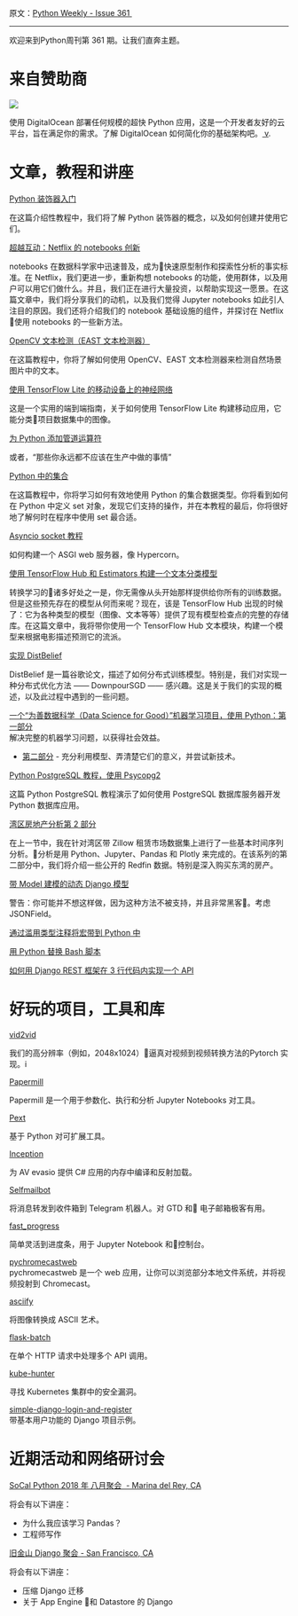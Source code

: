 原文：[Python Weekly - Issue 361 ](http://eepurl.com/dESFaz)

---

欢迎来到Python周刊第 361 期。让我们直奔主题。


# 来自赞助商
[![](https://gallery.mailchimp.com/e2e180baf855ac797ef407fc7/images/fb87e896-e3dc-4e12-bcfe-1244601263fe.jpg)](https://try.digitalocean.com/performance/?utm_medium=Display&utm_source=Python_Weekly&utm_campaign=2018_Brand&utm_content=Conversation_with_100_125x125)

使用 DigitalOcean 部署任何规模的超快 Python 应用，这是一个开发者友好的云平台，旨在满足你的需求。了解 DigitalOcean 如何简化你的基础架构吧。[ v](https://try.digitalocean.com/performance/?utm_medium=Display&utm_source=Python_Weekly&utm_campaign=2018_Brand&utm_content=Conversation_with_100_125x125).   
  
# 文章，教程和讲座
  
[Python 装饰器入门](https://realpython.com/primer-on-python-decorators/)  

在这篇介绍性教程中，我们将了解 Python 装饰器的概念，以及如何创建并使用它们。

[超越互动：Netflix 的 notebooks 创新](https://medium.com/netflix-techblog/notebook-innovation-591ee3221233)  

notebooks 在数据科学家中迅速普及，成为快速原型制作和探索性分析的事实标准。在 Netflix，我们更进一步，重新构想 notebooks 的功能，使用群体，以及用户可以用它们做什么。并且，我们正在进行大量投资，以帮助实现这一愿景。在这篇文章中，我们将分享我们的动机，以及我们觉得 Jupyter notebooks 如此引人注目的原因。我们还将介绍我们的 notebook 基础设施的组件，并探讨在 Netflix 使用 notebooks 的一些新方法。

[OpenCV 文本检测（EAST 文本检测器）](https://www.pyimagesearch.com/2018/08/20/opencv-text-detection-east-text-detector/)  

在这篇教程中，你将了解如何使用 OpenCV、EAST 文本检测器来检测自然场景图片中的文本。

[使用 TensorFlow Lite 的移动设备上的神经网络](https://heartbeat.fritz.ai/neural-networks-on-mobile-devices-with-tensorflow-lite-a-tutorial-85b41f53230c)  

这是一个实用的端到端指南，关于如何使用 TensorFlow Lite 构建移动应用，它能分类项目数据集中的图像。

[为 Python 添加管道运算符](https://hackernoon.com/adding-a-pipe-operator-to-python-19a3aa295642)  

或者，“那些你永远都不应该在生产中做的事情”
  
[Python 中的集合](https://realpython.com/python-sets/)  

在这篇教程中，你将学习如何有效地使用 Python 的集合数据类型。你将看到如何在 Python 中定义 set 对象，发现它们支持的操作，并在本教程的最后，你将很好地了解何时在程序中使用 set 最合适。
  
[Asyncio socket 教程](https://medium.com/@pgjones/an-asyncio-socket-tutorial-5e6f3308b8b0)  

如何构建一个 ASGI web 服务器，像 Hypercorn。
  
[使用 TensorFlow Hub 和 Estimators 构建一个文本分类模型](https://medium.com/tensorflow/building-a-text-classification-model-with-tensorflow-hub-and-estimators-3169e7aa568)  

转换学习的诸多好处之一是，你无需像从头开始那样提供给你所有的训练数据。但是这些预先存在的模型从何而来呢？现在，该是 TensorFlow Hub 出现的时候了：它为各种类型的模型（图像、文本等等）提供了现有模型检查点的完整的存储库。在这篇文章中，我将带你使用一个 TensorFlow Hub 文本模块，构建一个模型来根据电影描述预测它的流派。
  
[实现 DistBelief](https://jcaip.github.io/Distbelief/)  

DistBelief 是一篇谷歌论文，描述了如何分布式训练模型。特别是，我们对实现一种分布式优化方法 —— DownpourSGD —— 感兴趣。这是关于我们的实现的概述，以及此过程中遇到的一些问题。
  
[一个“为善数据科学（Data Science for Good）”机器学习项目，使用 Python：第一部分](https://towardsdatascience.com/a-data-science-for-good-machine-learning-project-walk-through-in-python-part-one-1977dd701dbc)  
解决完整的机器学习问题，以获得社会效益。

  * [第二部分](https://towardsdatascience.com/a-data-science-for-good-machine-learning-project-walk-through-in-python-part-two-2773bd52daf0) - 充分利用模型、弄清楚它们的意义，并尝试新技术。

  
[Python PostgreSQL 教程，使用 Psycopg2](https://pynative.com/python-postgresql-tutorial/)  

这篇 Python PostgreSQL 教程演示了如何使用 PostgreSQL 数据库服务器开发 Python 数据库应用。
  
[湾区房地产分析第 2 部分](https://blog.checkyo.tech/2018/08/15/bay-area-housing-market-analysis-part-2/)  

在上一节中，我在针对湾区带 Zillow 租赁市场数据集上进行了一些基本时间序列分析。分析是用 Python、Jupyter、Pandas 和 Plotly 来完成的。在该系列的第二部分中，我们将介绍一些公开的 Redfin 数据。特别是深入购买东湾的房产。
  
[带 Model 建模的动态 Django 模型](https://www.protoapi.net/blog/2/)  

警告：你可能并不想这样做，因为这种方法不被支持，并且非常黑客。考虑 JSONField。
  
[通过滥用类型注释将宏带到 Python 中](https://tinkering.xyz/abusing-type-annotations/)  
  
[用 Python 替换 Bash 脚本](https://github.com/ninjaaron/replacing-bash-scripting-with-python#replacing-sed-grep-awk-etc-python-regex)  
  
[如何用 Django REST 框架在 3 行代码内实现一个 API](https://medium.com/crowdbotics/how-to-write-an-api-in-3-lines-of-code-with-django-rest-framework-59b0971edfa4)  
  
  
# 好玩的项目，工具和库  
  
[vid2vid](https://github.com/NVIDIA/vid2vid)  

我们的高分辨率（例如，2048x1024）逼真对视频到视频转换方法的Pytorch 实现。i

[Papermill](https://github.com/nteract/papermill)  

Papermill 是一个用于参数化、执行和分析 Jupyter Notebooks 对工具。
  
[Pext](https://github.com/Pext/Pext)  

基于 Python 对可扩展工具。

[Inception](https://github.com/two06/Inception)  

为 AV evasio 提供 C# 应用的内存中编译和反射加载。 
  
[Selfmailbot](https://github.com/f213/selfmailbot)  

将消息转发到收件箱到 Telegram 机器人。对 GTD 和 电子邮箱极客有用。
  
[fast_progress](https://github.com/fastai/fast_progress)  

简单灵活到进度条，用于 Jupyter Notebook 和控制台。

[pychromecastweb](https://github.com/alexpdp7/pychromecastweb)  
pychromecastweb 是一个 web 应用，让你可以浏览部分本地文件系统，并将视频投射到 Chromecast。
  
[asciify](https://github.com/RameshAditya/asciify/)  

将图像转换成 ASCII 艺术。
  
[flask-batch](https://github.com/dtkav/flask-batch)  

在单个 HTTP 请求中处理多个 API 调用。
  
[kube-hunter](https://github.com/aquasecurity/kube-hunter)  

寻找 Kubernetes 集群中的安全漏洞。
  
[simple-django-login-and-register](https://github.com/egorsmkv/simple-django-login-and-register)  
带基本用户功能的 Django 项目示例。
  
  
# 近期活动和网络研讨会  
  
[SoCal Python 2018 年 八月聚会  - Marina del Rey, CA](https://www.meetup.com/socalpython/events/253772838/)  

将会有以下讲座：

  * 为什么我应该学习 Pandas？
  * 工程师写作

  
[旧金山 Django 聚会 - San Francisco, CA](https://www.meetup.com/The-San-Francisco-Django-Meetup-Group/events/253603765/)  

将会有以下讲座：

  * 压缩 Django 迁移
  * 关于 App Engine 和 Datastore 的 Django

  